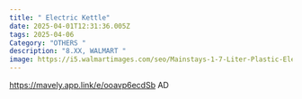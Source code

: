 ```yaml
---
title: " Electric Kettle"
date: 2025-04-01T12:31:36.005Z
tags: 2025-04-06
Category: "OTHERS "
description: "8.XX, WALMART "
image: https://i5.walmartimages.com/seo/Mainstays-1-7-Liter-Plastic-Electric-Kettle-White_bc70987c-e80d-4301-8b7a-5f86e1d5a761_2.f463d64e943bc555dc82947c900485ab.jpeg?odnHeight=2000&odnWidth=2000&odnBg=FFFFFF
---
```

https://mavely.app.link/e/ooavp6ecdSb    AD